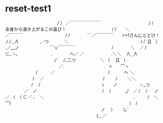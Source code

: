 # reset-test1
　　　　　　　　　　　　/ ） ／￣￣￣￣￣￣￣
　　　　　　　 　　　 ./ /　　全身から湧き上がるこの喜び！
　　　　　　　　　　 / /　　＼　　　　　　　　　 ／￣￣￣
　　　　　　 　　　 / /　　　　￣／￣￣￣￣　　>>1さんにとどけ！　
　　　　　　　　　./ /＿Λ　　　　　, -つ　　 　 ＼　　　　　　　　
　　　　　　　 　/ / ´Д｀）　 .／__ノ　　　　　　　￣∨￣￣￣￣
　　　　　　　　/　　　　＼　／ /　　    ⊂_ヽ､
　　　　　　　 .　　　　へ／ ／　　　　　 　.＼＼ 　Λ＿Λ
　　　　　　　 　　　　ﾚ'　 /､二つ　　　　 　 ＼ （　´Д｀）
　　　　　　　 　　　　　／.　　　　　　　　　.　>　　⌒ヽ
　　　　　　　/　　　／　　　　　　 　　　　　　/　　　 へ ＼
　　　　　　 /　 ／　　　　　　 　 　　　　　　/　 　 /　　 ＼＼
　　　　　　/　 /　　　　　　　　　 　　　　　ﾚ　　ノ　　　　　ヽ_つ
　　　　 ／　ノ　　　　　　　　　　　　　　　/　 /
　　　_/　／                          /　 /
　 ノ　／                           （　（
⊂ -'                                  ､　＼
　　　　　　　　　　　　　　 　　　　　　.　　　/　＼　⌒l
　　　　　　　　　　　　　　　　　　　　　　　　　　　）　/
　　　　　　　　　　　　　　　　　　　　　　ノ　 ）　　 し'
　　　　　　　　　　　　　　　　　　　　　(＿／
